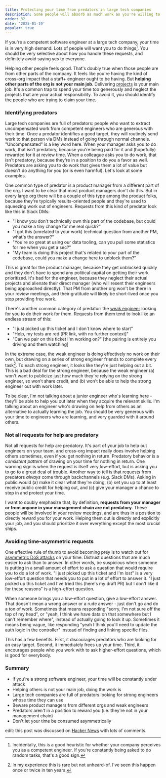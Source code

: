 ```yaml
---
title: Protecting your time from predators in large tech companies
description: Some people will absorb as much work as you're willing to give them
order: 32
date: '2025-01-19'
popular: true
---
```


If you're a competent software engineer at a large tech company, your time is in very high demand. Lots of people will want you to do things[^1]. You should be very selective about how you handle these requests, and definitely avoid saying yes to everyone.

Helping other people feels good. That's doubly true when those people are from other parts of the company. It feels like you're having the kind of cross-org impact that a staff+ engineer ought to be having. But **helping other parts of the org is not your main job**. Delivering [projects](/how-to-ship) is your main job. It's a common trap to spend your time too generously and neglect the projects that are your actual responsibility. To avoid it, you should identify the people who are trying to claim your time.

### Identifying predators

Large tech companies are full of predators: people who want to extract uncompensated work from competent engineers who are generous with their time. Once a predator identifies a good target, they will routinely send work to that person via DMs instead of going through normal channels. "Uncompensated" is a key word here. When your manager asks you to do work, that isn't predatory, because you're being paid for it and (hopefully) rewarded for it at review time. When a colleague asks you to do work, that isn't predatory, because they're in a position to do you a favor as well. Predators are asking you to do work that gives them a lot of value but doesn't do anything for you (or is even harmful). Let's look at some examples.

One common type of predator is a product manager from a different part of the org. I want to be clear that most product managers don't do this. But in every large org there will be a couple of this type among the product folks, because they're typically results-oriented people and they're used to squeezing work out of engineers. Requests from this kind of predator look like this in Slack DMs:

- "I know you don't technically own this part of the codebase, but could you make a tiny change for me real quick?"
- "I got this (unrelated to your work) technical question from another PM, what's the answer?"
- "You're so great at using our data tooling, can you pull some statistics for me when you get a sec?"
- "My team is doing this project that's related to your part of the codebase, could you make a change here to unblock them?"

This is great for the product manager, because they get unblocked quickly and they don't have to spend any political capital on getting their work prioritized. It's bad for the engineer, because they neglect their actual projects and alienate their direct manager (who will resent their engineers being approached directly). That PM from another org won't be there in your review meetings, and their gratitude will likely be short-lived once you stop providing free work.

There's another common category of predator: the [weak engineer](/weak-engineers) looking for you to do their work for them. Requests from them tend to look like an endless stream of this:

- "I just picked up this ticket and I don't know where to start"
- "Help, my tests are red [PR link, with no further context]"
- "Can we pair on this ticket I'm working on?" [the pairing is entirely you driving and them watching]

In the extreme case, the weak engineer is doing effectively no work on their own, but drawing on a series of strong engineer friends to complete every task[^2]. To each strong engineer, it looks like they're just helping out a bit. This is a bad deal for the strong engineer, because the weak engineer (a) won't want to publicize just how much they're relying on the strong engineer, so won't share credit, and (b) won't be able to help the strong engineer out with work later.

To be clear, I'm not talking about a junior engineer who's learning here - they'll be able to help you out later when they acquire the relevant skills. I'm talking about an engineer who's drawing on help from others as an alternative to actually learning the job. You should be very generous with your time to engineers who are learning, and very guarded with it around others.

### Not all requests for help are predatory

Not all requests for help are predatory. It's part of your job to help out engineers on your team, and cross-org impact really does involve helping others sometimes, even if you get nothing in return. Predatory behavior is a _consistent pattern_ of drawing on your time for nothing in return. One warning sign is when the request is itself very low-effort, but is asking you to go to a great deal of trouble. Another way to tell is that requests from predators _always_ come through backchannels (e.g. Slack DMs). Asking in public would (a) make it clear what they're doing, (b) set you up to at least receive public credit for helping out, and (c) give your manager a chance to step in and protect your time.

I want to doubly emphasize that, by definition, **requests from your manager or from anyone in your management chain are not predatory**. These people will be involved in your review meetings, and are thus in a position to directly reward you for your work. Helping them out is directly and explicitly your job, and you should prioritize it over everything except the most crucial ships.

### Avoiding time-asymmetric requests

One effective rule of thumb to avoid becoming prey is to watch out for [asymmetric DoS attacks](https://www.f5.com/glossary/distributed-denial-of-service-ddos-attack#:~:text=In%20an%20asymmetric%20DDoS%20attack,a%20forged%20source%20IP%20address.) on your time. Distrust questions that are much easier to ask than to answer. In other words, be suspicious when someone is putting in a small amount of effort to ask a question that would require you to do a lot of work. "I just picked up this ticket and I'm lost" is a very low-effort question that needs you to put in a lot of effort to answer it. "I just picked up this ticket and I've tried this (here's my draft PR) but I don't like it for these reasons" is a high-effort question. 

When someone brings you a low-effort question, give a low-effort answer. That doesn't mean a wrong answer or a rude answer - just don't go and do a ton of work. Sometimes that means responding "sorry, I'm not sure off the top of my head", or "yeah, I think we have data on that somewhere but I can't remember where", instead of actually going to look it up. Sometimes it means being vague, like responding "yeah I think you'll need to update the auth logic in the controller" instead of finding and linking specific files.

This has a few benefits. First, it discourages predators who are looking for an easy target. Second, it immediately frees up your time. Third, it encourages people who you work with to ask higher-effort questions, which is good for everybody.

### Summary

- If you're a strong software engineer, your time will be constantly under attack
- Helping others is not your main job, doing the work is
- Large tech companies are full of predators looking for strong engineers whose time they can use
- Beware product managers from different orgs and weak engineers
- Predators aren't in a position to reward you (i.e. they're not in your management chain)
- Don't let your time be consumed asymmetrically

edit: this post was discussed on [Hacker News](https://news.ycombinator.com/item?id=42816103) with lots of comments.

[^1]: Incidentally, this is a good heuristic for whether your company perceives you as a competent engineer. If you're constantly being asked to do random tasks, that's a good sign.

[^2]: In my experience this is rare but not unheard-of. I've seen this happen once or twice in ten years.

